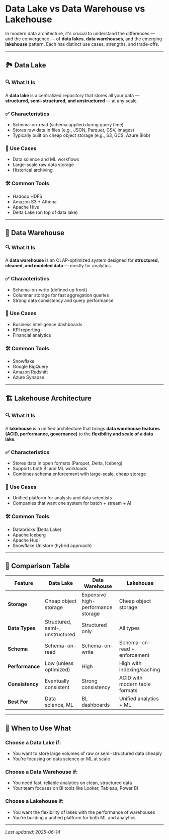 # Data Lake vs Data Warehouse vs Lakehouse

In modern data architecture, it's crucial to understand the differences — and the convergence — of **data lakes**, **data warehouses**, and the emerging **lakehouse** pattern. Each has distinct use cases, strengths, and trade-offs.

---

## 🏞️ Data Lake

### 🔍 What It Is

A **data lake** is a centralized repository that stores all your data — **structured, semi-structured, and unstructured** — at any scale.

### ✅ Characteristics

* Schema-on-read (schema applied during query time)
* Stores raw data in files (e.g., JSON, Parquet, CSV, images)
* Typically built on cheap object storage (e.g., S3, GCS, Azure Blob)

### 📌 Use Cases

* Data science and ML workflows
* Large-scale raw data storage
* Historical archiving

### 🛠 Common Tools

* Hadoop HDFS
* Amazon S3 + Athena
* Apache Hive
* Delta Lake (on top of data lake)

---

## 🏢 Data Warehouse

### 🔍 What It Is

A **data warehouse** is an OLAP-optimized system designed for **structured, cleaned, and modeled data** — mostly for analytics.

### ✅ Characteristics

* Schema-on-write (defined up front)
* Columnar storage for fast aggregation queries
* Strong data consistency and query performance

### 📌 Use Cases

* Business intelligence dashboards
* KPI reporting
* Financial analytics

### 🛠 Common Tools

* Snowflake
* Google BigQuery
* Amazon Redshift
* Azure Synapse

---

## 🏗️ Lakehouse Architecture

### 🔍 What It Is

A **lakehouse** is a unified architecture that brings **data warehouse features (ACID, performance, governance)** to the **flexibility and scale of a data lake**.

### ✅ Characteristics

* Stores data in open formats (Parquet, Delta, Iceberg)
* Supports both BI and ML workloads
* Combines schema enforcement with large-scale, cheap storage

### 📌 Use Cases

* Unified platform for analysts and data scientists
* Companies that want one system for batch + stream + AI

### 🛠 Common Tools

* Databricks (Delta Lake)
* Apache Iceberg
* Apache Hudi
* Snowflake Unistore (hybrid approach)

---

## 🧠 Comparison Table

| Feature         | Data Lake                       | Data Warehouse                     | Lakehouse                      |
| --------------- | ------------------------------- | ---------------------------------- | ------------------------------ |
| **Storage**     | Cheap object storage            | Expensive high-performance storage | Cheap object storage           |
| **Data Types**  | Structured, semi-, unstructured | Structured only                    | All types                      |
| **Schema**      | Schema-on-read                  | Schema-on-write                    | Schema-on-read + enforcement   |
| **Performance** | Low (unless optimized)          | High                               | High with indexing/caching     |
| **Consistency** | Eventually consistent           | Strong consistency                 | ACID with modern table formats |
| **Best For**    | Data science, ML                | BI, dashboards                     | Unified analytics + ML         |

---

## 🧠 When to Use What

### Choose a **Data Lake** if:

* You want to store large volumes of raw or semi-structured data cheaply
* You’re focusing on data science or ML at scale

### Choose a **Data Warehouse** if:

* You need fast, reliable analytics on clean, structured data
* Your team focuses on BI tools like Looker, Tableau, Power BI

### Choose a **Lakehouse** if:

* You want the flexibility of lakes with the performance of warehouses
* You’re building a unified platform for both ML and analytics

---

*Last updated: 2025-06-14*
